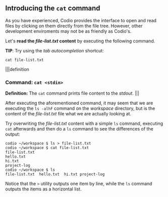 ## Introducing the `cat` command

As you have experienced, Codio provides the interface to open and read files by clicking on them directly from the file tree. However, other development enviroments may not be as friendly as Codio's. 

Let's __read the *file-list.txt* content__ by executing the following command. 

__TIP__: Try using the _tab autocompletion_ shortcut:

```
cat file-list.txt
```

|||definition
### Command: `cat <stdin>`
__Definition:__ The `cat` command prints file content to the _stdout_.
|||

After executing the aforementioned command, it may seem that we are executing the `ls -alhF` command on the _workspace_ directory, but is the content of the _file-list.txt_ file what we are actually looking at.

Try overwriting the _file-list.txt_ content with a simple `ls` command, executing `cat` afterwards and then do a `ls` command to see the differences of the output:

```
codio ~/workspace $ ls > file-list.txt
codio ~/workspace $ cat file-list.txt
file-list.txt  
hello.txt  
hi.txt
project-log
codio ~/workspace $ ls
file-list.txt  hello.txt  hi.txt project-log
```

Notice that the `>` utility outputs one item by line, while the `ls` command outputs the items as a horizontal list.